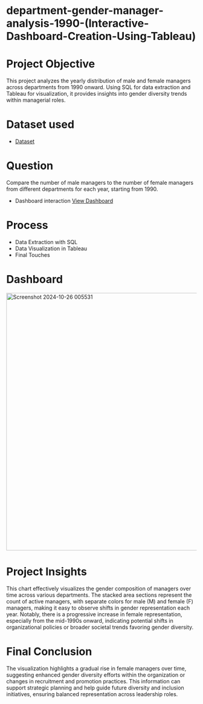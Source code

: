 # department-gender-manager-analysis-1990-(Interactive-Dashboard-Creation-Using-Tableau)

# Project Objective 
This project analyzes the yearly distribution of male and female managers across departments from 1990 onward. Using SQL for data extraction and Tableau for visualization, it provides insights into gender diversity trends within managerial roles.
# Dataset used
- <a href='https://github.com/AbosedeFaith-DA/department-gender-manager-analysis/blob/main/Task%202.csv'>Dataset</a>
# Question
Compare the number of male managers to the number of female managers from different departments for each year, starting from 1990.

- Dashboard interaction <a href="https://github.com/AbosedeFaith-DA/department-gender-manager-analysis/blob/main/Screenshot%202024-10-26%20005531.png">View Dashboard</a>

# Process
- Data Extraction with SQL
- Data Visualization in Tableau
- Final Touches
 # Dashboard
 <img width="680" alt="Screenshot 2024-10-26 005531" src="https://github.com/user-attachments/assets/9ef16a54-de39-41ff-887e-004bafaad8c6">

# Project Insights
This chart effectively visualizes the gender composition of managers over time across various departments. The stacked area sections represent the count of active managers, with separate colors for male (M) and female (F) managers, making it easy to observe shifts in gender representation each year. Notably, there is a progressive increase in female representation, especially from the mid-1990s onward, indicating potential shifts in organizational policies or broader societal trends favoring gender diversity.

# Final Conclusion
The visualization highlights a gradual rise in female managers over time, suggesting enhanced gender diversity efforts within the organization or changes in recruitment and promotion practices. This information can support strategic planning and help guide future diversity and inclusion initiatives, ensuring balanced representation across leadership roles.

